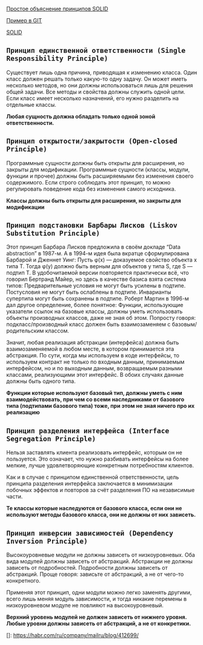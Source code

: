 [Простое объяснение принципов SOLID](https://habr.com/ru/company/mailru/blog/412699/)

[Пример в GIT]()

[SOLID](https://en.wikipedia.org/wiki/SOLID#:~:text=In%20object%2Doriented%20computer%20programming,the%20GRASP%20software%20design%20principles.)

## `Принцип единственной ответственности (Single Responsibility Principle)`

Существует лишь одна причина, приводящая к изменению класса.
Один класс должен решать только какую-то одну задачу. Он может иметь несколько методов, но они должны использоваться лишь для решения общей задачи. Все методы и свойства должны служить одной цели. Если класс имеет несколько назначений, его нужно разделить на отдельные классы.

**Любая сущность должна обладать только одной зоной ответственности.**

## `Принцип открытости/закрытости (Open-closed Principle)`

Программные сущности должны быть открыты для расширения, но закрыты для модификации.
Программные сущности (классы, модули, функции и прочее) должны быть расширяемыми без изменения своего содержимого. Если строго соблюдать этот принцип, то можно регулировать поведение кода без изменения самого исходника.

**Классы должны быть открыты для расширения, но закрыты для модификации**

## `Принцип подстановки Барбары Лисков (Liskov Substitution Principle)`

Этот принцип Барбара Лисков предложила в своём докладе “Data abstraction” в 1987-м. А в 1994-м идея была вкратце сформулирована Барбарой и Дженнет Уинг:
Пусть φ(x) — доказуемое свойство объекта x типа T. Тогда φ(y) должно быть верным для объектов y типа S, где S — подтип T.
В удобочитаемой версии повторяется практически всё, что говорил Бертранд Майер, но здесь в качестве базиса взята система типов:
Предварительные условия не могут быть усилены в подтипе.
Постусловия не могут быть ослаблены в подтипе.
Инварианты супертипа могут быть сохранены в подтипе.
Роберт Мартин в 1996-м дал другое определение, более понятное:
Функции, использующие указатели ссылок на базовые классы, должны уметь использовать объекты производных классов, даже не зная об этом.
Попросту говоря: подкласс/производный класс должен быть взаимозаменяем с базовым/родительским классом.

Значит, любая реализация абстракции (интерфейса) должна быть взаимозаменяемой в любом месте, в котором принимается эта абстракция. По сути, когда мы используем в коде интерфейсы, то используем контракт не только по входным данным, принимаемым интерфейсом, но и по выходным данным, возвращаемым разными классами, реализующими этот интерфейс. В обоих случаях данные должны быть одного типа.

**Функции которые используют базовый тип, должны уметь с ним взаимодействовать, при чем со всеми наследниками от базового типа (подтипами базового типа) тоже, при этом не зная ничего про их реализацию**

## `Принцип разделения интерфейса (Interface Segregation Principle)`

Нельзя заставлять клиента реализовать интерфейс, которым он не пользуется.
Это означает, что нужно разбивать интерфейсы на более мелкие, лучше удовлетворяющие конкретным потребностям клиентов.

Как и в случае с принципом единственной ответственности, цель принципа разделения интерфейса заключается в минимизации побочных эффектов и повторов за счёт разделения ПО на независимые части.

**Те классы которые наследуются от базового класса, если они не используют методы базового класса, они не должны от них зависеть.**

## `Принцип инверсии зависимостей (Dependency Inversion Principle)`

Высокоуровневые модули не должны зависеть от низкоуровневых. Оба вида модулей должны зависеть от абстракций.
Абстракции не должны зависеть от подробностей. Подробности должны зависеть от абстракций.
Проще говоря: зависьте от абстракций, а не от чего-то конкретного.

Применяя этот принцип, одни модули можно легко заменять другими, всего лишь меняя модуль зависимости, и тогда никакие перемены в низкоуровневом модуле не повлияют на высокоуровневый.

**Верхний уровень модулей не должен зависеть от нижнего уровня. Любые уровни должны зависеть от абстракций, а не от конкретики.**

[]: https://habr.com/ru/company/mailru/blog/412699/